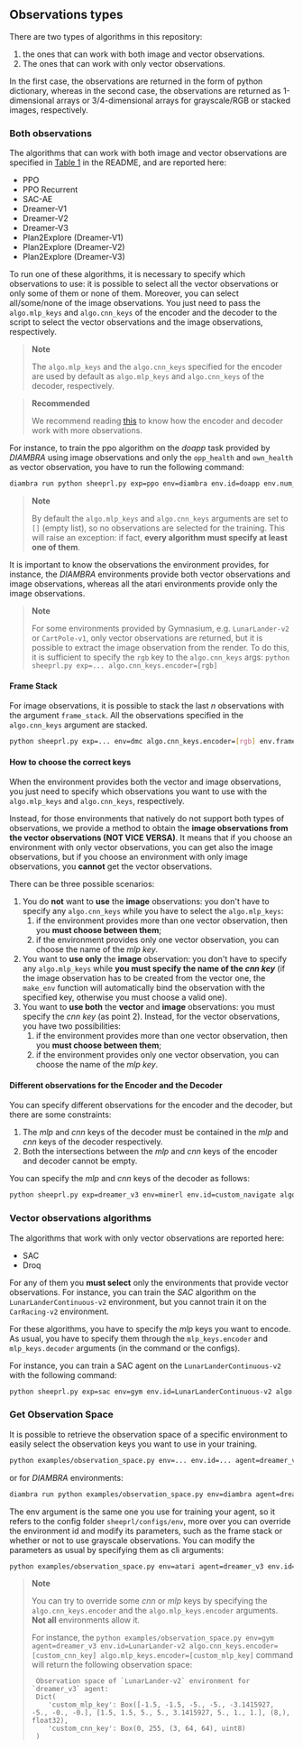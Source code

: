 ## Observations types
There are two types of algorithms in this repository:

1. the ones that can work with both image and vector observations.
2. The ones that can work with only vector observations.

In the first case, the observations are returned in the form of python dictionary, whereas in the second case, the observations are returned as 1-dimensional arrays or 3/4-dimensional arrays for grayscale/RGB or stacked images, respectively.

### Both observations
The algorithms that can work with both image and vector observations are specified in [Table 1](../README.md) in the README, and are reported here:
* PPO
* PPO Recurrent
* SAC-AE
* Dreamer-V1
* Dreamer-V2
* Dreamer-V3
* Plan2Explore (Dreamer-V1)
* Plan2Explore (Dreamer-V2)
* Plan2Explore (Dreamer-V3)

To run one of these algorithms, it is necessary to specify which observations to use: it is possible to select all the vector observations or only some of them or none of them. Moreover, you can select all/some/none of the image observations.
You just need to pass the  `algo.mlp_keys` and  `algo.cnn_keys` of the encoder and the decoder to the script to select the vector observations and the image observations, respectively.
> **Note**
>
> The  `algo.mlp_keys` and the  `algo.cnn_keys` specified for the encoder are used by default as  `algo.mlp_keys` and  `algo.cnn_keys` of the decoder, respectively.

> **Recommended**
>
> We recommend reading [this](./work_with_multi-encoder_multi-decoder.md) to know how the encoder and decoder work with more observations.

For instance, to train the ppo algorithm on the *doapp* task provided by *DIAMBRA* using image observations and only the `opp_health` and `own_health` as vector observation, you have to run the following command:
```bash
diambra run python sheeprl.py exp=ppo env=diambra env.id=doapp env.num_envs=1 algo.cnn_keys.encoder=[frame] algo.mlp_keys.encoder=[opp_health,own_health]
```

> **Note**
>
> By default the  `algo.mlp_keys` and  `algo.cnn_keys` arguments are set to `[]` (empty list), so no observations are selected for the training. This will raise an exception: if fact, **every algorithm must specify at least one of them**.

It is important to know the observations the environment provides, for instance, the *DIAMBRA* environments provide both vector observations and image observations, whereas all the atari environments provide only the image observations. 
> **Note**
>
> For some environments provided by Gymnasium, e.g. `LunarLander-v2` or `CartPole-v1`, only vector observations are returned, but it is possible to extract the image observation from the render. To do this, it is sufficient to specify the `rgb` key to the  `algo.cnn_keys` args:
> `python sheeprl.py exp=... algo.cnn_keys.encoder=[rgb]`

#### Frame Stack
For image observations, it is possible to stack the last $n$ observations with the argument `frame_stack`. All the observations specified in the  `algo.cnn_keys` argument are stacked.

```bash
python sheeprl.py exp=... env=dmc algo.cnn_keys.encoder=[rgb] env.frame_stack=3
```

#### How to choose the correct keys
When the environment provides both the vector and image observations, you just need to specify which observations you want to use with the  `algo.mlp_keys` and  `algo.cnn_keys`, respectively.

Instead, for those environments that natively do not support both types of observations, we provide a method to obtain the **image observations from the vector observations (NOT VICE VERSA)**. It means that if you choose an environment with only vector observations, you can get also the image observations, but if you choose an environment with only image observations, you **cannot** get the vector observations.

There can be three possible scenarios:
1. You do **not** want to **use** the **image** observations: you don't have to specify any  `algo.cnn_keys` while you have to select the  `algo.mlp_keys`:
   1. if the environment provides more than one vector observation, then you **must choose between them**;
   2. if the environment provides only one vector observation, you can choose the name of the *mlp key*.
2. You want to **use only** the **image** observation: you don't have to specify any  `algo.mlp_keys` while **you must specify the name of the *cnn key*** (if the image observation has to be created from the vector one, the `make_env` function will automatically bind the observation with the specified key, otherwise you must choose a valid one).
3. You want to **use both** the **vector** and **image** observations: you must specify the *cnn key* (as point 2). Instead, for the vector observations, you have two possibilities:
   1. if the environment provides more than one vector observation, then you **must choose between them**;
   2. if the environment provides only one vector observation, you can choose the name of the *mlp key*.

#### Different observations for the Encoder and the Decoder
You can specify different observations for the encoder and the decoder, but there are some constraints:
1. The *mlp* and *cnn* keys of the decoder must be contained in the *mlp* and *cnn* keys of the decoder respectively.
2. Both the intersections between the *mlp* and *cnn* keys of the encoder and decoder cannot be empty.

You can specify the *mlp* and *cnn* keys of the decoder as follows:
```bash
python sheeprl.py exp=dreamer_v3 env=minerl env.id=custom_navigate algo.mlp_keys.encoder=[life_stats,inventory,max_inventory] algo.mlp_keys.decoder=[life_stats,inventory]
```

### Vector observations algorithms
The algorithms that work with only vector observations are reported here:
* SAC
* Droq

For any of them you **must select** only the environments that provide vector observations. For instance, you can train the *SAC* algorithm on the `LunarLanderContinuous-v2` environment, but you cannot train it on the `CarRacing-v2` environment.

For these algorithms, you have to specify the *mlp* keys you want to encode. As usual, you have to specify them through the `mlp_keys.encoder` and `mlp_keys.decoder` arguments (in the command or the configs).

For instance, you can train a SAC agent on the `LunarLanderContinuous-v2` with the following command:
```bash
python sheeprl.py exp=sac env=gym env.id=LunarLanderContinuous-v2 algo.mlp_keys.encoder=[state]
```


### Get Observation Space
It is possible to retrieve the observation space of a specific environment to easily select the observation keys you want to use in your training.

```bash
python examples/observation_space.py env=... env.id=... agent=dreamer_v3
```

or for *DIAMBRA* environments:

```bash
diambra run python examples/observation_space.py env=diambra agent=dreamer_v3 env.id=doapp
```

The env argument is the same one you use for training your agent, so it refers to the config folder `sheeprl/configs/env`, more over you can override the environment id and modify its parameters, such as the frame stack or whether or not to use grayscale observations.
You can modify the parameters as usual by specifying them as cli arguments:

```bash
python examples/observation_space.py env=atari agent=dreamer_v3 env.id=MsPacmanNoFrameskip-v4 env.frame_stack=5 env.grayscale=True
```

> **Note**
>
> You can try to override some *cnn* or *mlp* keys by specifying the `algo.cnn_keys.encoder` and the `algo.mlp_keys.encoder` arguments. **Not all** environments allow it.
> 
> For instance, the `python examples/observation_space.py env=gym agent=dreamer_v3 env.id=LunarLander-v2 algo.cnn_keys.encoder=[custom_cnn_key] algo.mlp_keys.encoder=[custom_mlp_key]` command will return the following observation space: 
>```
>  Observation space of `LunarLander-v2` environment for `dreamer_v3` agent:
>  Dict(
>     'custom_mlp_key': Box([-1.5, -1.5, -5., -5., -3.1415927, -5., -0., -0.], [1.5, 1.5, 5., 5., 3.1415927, 5., 1., 1.], (8,), float32), 
>     'custom_cnn_key': Box(0, 255, (3, 64, 64), uint8)
>  )
>```